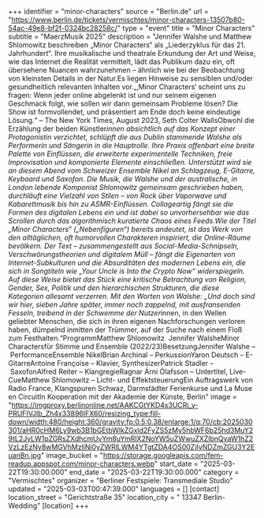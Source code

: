 +++
identifier = "minor-characters"
source = "Berlin.de"
url = "https://www.berlin.de/tickets/vermischtes/minor-characters-13507b80-54ac-49e8-bf2f-0324bc28258c/"
type = "event"
title = "Minor Characters"
subtitle = "MaerzMusik 2025"
description = "Jennifer Walshe und Matthew Shlomowitz beschreiben „Minor Characters“ als „Liederzyklus für das 21. Jahrhundert“. Ihre musikalische und theatrale Erkundung der Art und Weise, wie das Internet die Realität vermittelt, lädt das Publikum dazu ein, oft übersehene Nuancen wahrzunehmen – ähnlich wie bei der Beobachtung von kleinsten Details in der Natur.Es liegen Hinweise zu sensiblen und/oder gesundheitlich relevanten Inhalten vor.„‚Minor Characters‘ scheint uns zu fragen: Wenn jeder online abgelenkt ist und nur seinem eigenen Geschmack folgt, wie sollen wir dann gemeinsam Probleme lösen? Die Show ist formvollendet, und präsentiert am Ende doch keine eindeutige Lösung.“ – The New York Times, August 2023, Seth Colter WallsObwohl die Erzählung der beiden Künstler*innen absichtlich auf das Konzept einer Protagonistin verzichtet, schlüpft die aus Dublin stammende Walshe als Performerin und Sängerin in die Hauptrolle. Ihre Praxis offenbart eine breite Palette von Einflüssen, die erweiterte experimentelle Techniken, freie Improvisation und komponierte Elemente einschließen. Unterstützt wird sie an diesem Abend vom Schweizer Ensemble Nikel an Schlagzeug, E-Gitarre, Keyboard und Saxofon. Die Musik, die Walshe und der australische, in London lebende Komponist Shlomowitz gemeinsam geschrieben haben, durchläuft eine Vielzahl von Stilen – von Rock über Vaporwave und Kabarettmusik bis hin zu ASMR-Einflüssen. Collageartig fängt sie die Formen des digitalen Lebens ein und ist dabei so unvorhersehbar wie das Scrollen durch das algorithmisch kuratierte Chaos eines Feeds.Wie der Titel „Minor Characters“ („Nebenfiguren“) bereits andeutet, ist das Werk von den alltäglichen, oft humorvollen Charakteren inspiriert, die Online-Räume bevölkern. Der Text – zusammengestellt aus Social-Media-Schnipseln, Verschwörungstheorien und digitalem Müll – fängt die Eigenarten von Internet-Subkulturen und die Absurditäten des modernen Lebens ein, die sich in Songtiteln wie „Your Uncle is Into the Crypto Now“ widerspiegeln. Auf diese Weise bietet das Stück eine kritische Betrachtung von Religion, Gender, Sex, Politik und den hierarchischen Strukturen, die diese Kategorien allesamt verzerren. Mit den Worten von Walshe: „Und doch sind wir hier, sieben Jahre später, immer noch zappelnd, mit ausfransenden Fesseln, treibend in der Schwemme der Nutzer*innen, in den Wellen geliebter Menschen, die sich in ihren eigenen Nachforschungen verloren haben, dümpelnd inmitten der Trümmer, auf der Suche nach einem Floß zum Festhalten.“ProgrammMatthew Shlomowitz  Jennifer WalsheMinor Charactersfür Stimme und Ensemble (2022/23)BesetzungJennifer Walshe – PerformanceEnsemble NikelBrian Archinal – PerkussionYaron Deutsch – E-GitarreAntoine Françoise – Klavier, SynthesizerPatrick Stadler – SaxofonAlfred Reiter – KlangregieRagnar Árni Ólafsson – Untertitel, Live-CueMatthew Shlomowitz – Licht- und EffektsteuerungEin Auftragswerk von Radio France, Klangspuren Schwaz, Darmstädter Ferienkurse und La Muse en CircuitIn Kooperation mit der Akademie der Künste, Berlin"
image = "https://imgproxy.berlinonline.net/AAKCGtYKD4s3UCRi_y-PRUFIVJIb_Zh4x33896IFX60/resizing_type:fill-down/width:480/height:360/gravity:fp:0.5:0.38/enlarge:1/q:70/cb:2025030301/aHR0cHM6Ly9wb3B1bGEtbWlkZGxld2FyZS5zMy5hbWF6b25hd3MuY29tL2JvLW1pZGRsZXdhcmUvYm8uYmRlX2NoYW5uZWwuZXZlbnQvaW1hZ2VzLzEzNy8wMGVhMzliNi0yZWRlLWM4YTgtZDA4OS00ZjIyNDZmZGU3Y2EuanBn.jpg"
image_bucket = "https://storage.googleapis.com/fem-readup.appspot.com/minor-characters.webp"
start_date = "2025-03-22T19:30:00.000"
end_date = "2025-03-22T19:30:00.000"
category = "Vermischtes"
organizer = "Berliner Festspiele: Transmediale Studio"
updated = "2025-03-03T00:47:39.000"
languages = []
[contact]
location_street = "Gerichtstraße 35"
location_city = " 13347 Berlin-Wedding"
[location]
+++